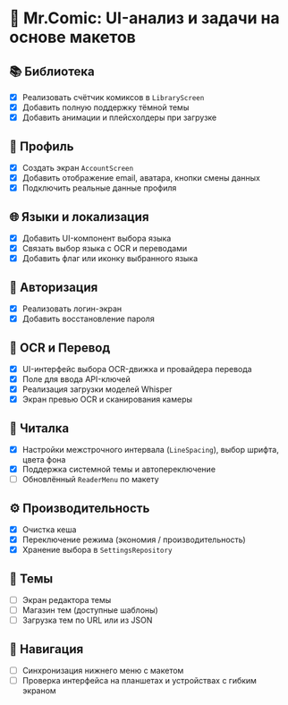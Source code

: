 # 🧩 Mr.Comic: UI-анализ и задачи на основе макетов

## 📚 Библиотека

* [x] Реализовать счётчик комиксов в `LibraryScreen`
* [x] Добавить полную поддержку тёмной темы
* [x] Добавить анимации и плейсхолдеры при загрузке

## 👤 Профиль

* [x] Создать экран `AccountScreen`
* [x] Добавить отображение email, аватара, кнопки смены данных
* [x] Подключить реальные данные профиля

## 🌐 Языки и локализация

* [x] Добавить UI-компонент выбора языка
* [x] Связать выбор языка с OCR и переводами
* [x] Добавить флаг или иконку выбранного языка

## 🔐 Авторизация

* [x] Реализовать логин-экран
* [x] Добавить восстановление пароля

## 📸 OCR и Перевод

* [x] UI-интерфейс выбора OCR-движка и провайдера перевода
* [x] Поле для ввода API-ключей
* [x] Реализация загрузки моделей Whisper
* [x] Экран превью OCR и сканирования камеры

## 📖 Читалка

* [x] Настройки межстрочного интервала (`LineSpacing`), выбор шрифта, цвета фона
* [x] Поддержка системной темы и автопереключение
* [ ] Обновлённый `ReaderMenu` по макету

## ⚙️ Производительность

* [x] Очистка кеша
* [x] Переключение режима (экономия / производительность)
* [x] Хранение выбора в `SettingsRepository`

## 🎨 Темы

* [ ] Экран редактора темы
* [ ] Магазин тем (доступные шаблоны)
* [ ] Загрузка тем по URL или из JSON

## 🧭 Навигация

* [ ] Синхронизация нижнего меню с макетом
* [ ] Проверка интерфейса на планшетах и устройствах с гибким экраном
